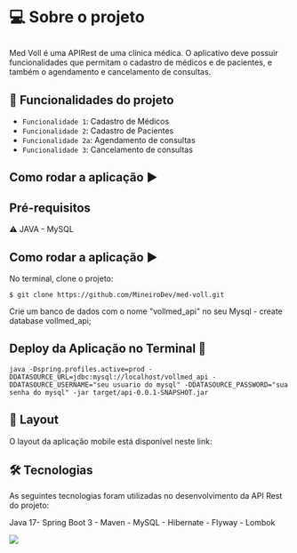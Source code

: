 # <p align="justify">💻 Sobre o projeto</p>
Med Voll é uma APIRest de uma clínica médica. O aplicativo deve possuir funcionalidades que permitam o cadastro de médicos e de pacientes, e também o agendamento e cancelamento de consultas.


## :hammer: Funcionalidades do projeto

- `Funcionalidade 1`: Cadastro de Médicos
- `Funcionalidade 2`: Cadastro de Pacientes
- `Funcionalidade 2a`: Agendamento de consultas
- `Funcionalidade 3`: Cancelamento de consultas

## Como rodar a aplicação :arrow_forward:

## Pré-requisitos

:warning: JAVA - MySQL

## Como rodar a aplicação :arrow_forward:

No terminal, clone o projeto:
```
$ git clone https://github.com/MineiroDev/med-voll.git
```
Crie um banco de dados com o nome "vollmed_api" no seu Mysql - create database vollmed_api;

## Deploy da Aplicação no Terminal :dash:

```java -Dspring.profiles.active=prod -DDATASOURCE_URL=jdbc:mysql://localhost/vollmed_api -DDATASOURCE_USERNAME="seu usuario do mysql" -DDATASOURCE_PASSWORD="sua senha do mysql" -jar target/api-0.0.1-SNAPSHOT.jar```

## 🎨 Layout
O layout da aplicação mobile está disponível neste link: 

## 🛠 Tecnologias
As seguintes tecnologias foram utilizadas no desenvolvimento da API Rest do projeto:

Java 17- Spring Boot 3 - Maven - MySQL - Hibernate - Flyway - Lombok


<img src="http://img.shields.io/static/v1?label=License&message=MIT&color=green&style=for-the-badge"/>
